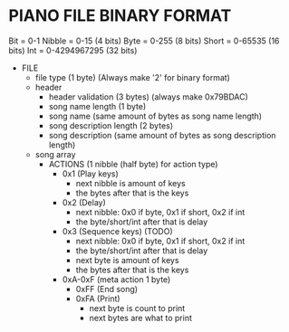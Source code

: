


# PIANO FILE BINARY FORMAT  
  
Bit = 0-1
Nibble = 0-15 (4 bits)
Byte = 0-255 (8 bits)
Short = 0-65535 (16 bits)
Int = 0-4294967295 (32 bits)


* FILE
    * file type (1 byte) (Always make '2' for binary format)
    * header
        * header validation (3 bytes) (always make 0x79BDAC)
        * song name length (1 byte)
        * song name (same amount of bytes as song name length)
        * song description length (2 bytes)
        * song description (same amount of bytes as song description length)
    * song array
        * ACTIONS (1 nibble (half byte) for action type)
            * 0x1 (Play keys)
                * next nibble is amount of keys
                * the bytes after that is the keys
            * 0x2 (Delay)
                * next nibble: 0x0 if byte, 0x1 if short, 0x2 if int
                * the byte/short/int after that is delay
            * 0x3 (Sequence keys) (TODO)
                * next nibble: 0x0 if byte, 0x1 if short, 0x2 if int
                * the byte/short/int after that is delay
                * next byte is amount of keys
                * the bytes after that is the keys
            * 0xA-0xF (meta action 1 byte)
                * 0xFF (End song)
                * 0xFA (Print)
                    * next byte is count to print
                    * next bytes are what to print